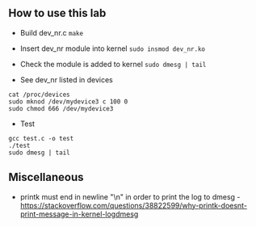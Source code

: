 ## How to use this lab

- Build dev_nr.c
`make`

- Insert dev_nr module into kernel
`sudo insmod dev_nr.ko`

- Check the module is added to kernel
`sudo dmesg | tail`

- See dev_nr listed in devices
```
cat /proc/devices
sudo mknod /dev/mydevice3 c 100 0
sudo chmod 666 /dev/mydevice3
```

- Test
```
gcc test.c -o test
./test
sudo dmesg | tail
```


## Miscellaneous

- printk must end in newline "\n" in order to print the log to dmesg - https://stackoverflow.com/questions/38822599/why-printk-doesnt-print-message-in-kernel-logdmesg
